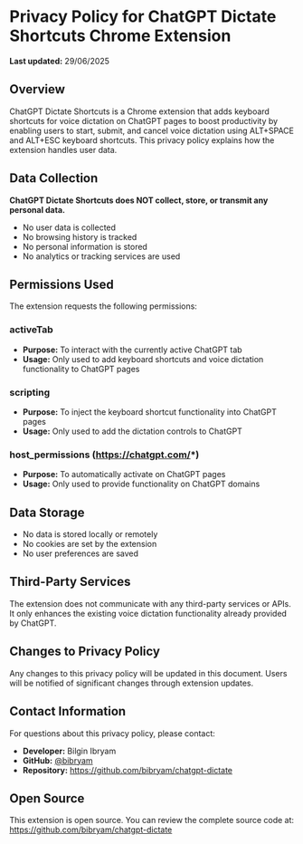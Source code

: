 # Privacy Policy for ChatGPT Dictate Shortcuts Chrome Extension

**Last updated:** 29/06/2025

## Overview
ChatGPT Dictate Shortcuts is a Chrome extension that adds keyboard shortcuts for voice dictation on ChatGPT pages to boost productivity by enabling users to start, submit, and cancel voice dictation using ALT+SPACE and ALT+ESC keyboard shortcuts. This privacy policy explains how the extension handles user data.

## Data Collection
**ChatGPT Dictate Shortcuts does NOT collect, store, or transmit any personal data.**

- No user data is collected
- No browsing history is tracked
- No personal information is stored
- No analytics or tracking services are used

## Permissions Used
The extension requests the following permissions:

### activeTab
- **Purpose:** To interact with the currently active ChatGPT tab
- **Usage:** Only used to add keyboard shortcuts and voice dictation functionality to ChatGPT pages

### scripting
- **Purpose:** To inject the keyboard shortcut functionality into ChatGPT pages
- **Usage:** Only used to add the dictation controls to ChatGPT

### host_permissions (https://chatgpt.com/*)
- **Purpose:** To automatically activate on ChatGPT pages
- **Usage:** Only used to provide functionality on ChatGPT domains

## Data Storage
- No data is stored locally or remotely
- No cookies are set by the extension
- No user preferences are saved

## Third-Party Services
The extension does not communicate with any third-party services or APIs. It only enhances the existing voice dictation functionality already provided by ChatGPT.

## Changes to Privacy Policy
Any changes to this privacy policy will be updated in this document. Users will be notified of significant changes through extension updates.

## Contact Information
For questions about this privacy policy, please contact:
- **Developer:** Bilgin Ibryam
- **GitHub:** [@bibryam](https://github.com/bibryam)
- **Repository:** https://github.com/bibryam/chatgpt-dictate

## Open Source
This extension is open source. You can review the complete source code at: https://github.com/bibryam/chatgpt-dictate 